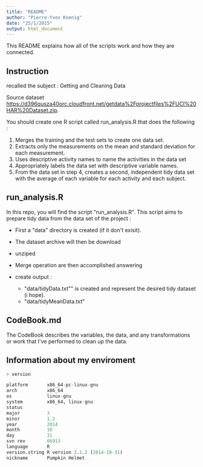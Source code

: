 ```yaml
---
title: "README"
author: "Pierre-Yves Koenig"
date: "25/1/2015"
output: html_document
---
```


This README explains how all of the scripts work and how they are connected.



## Instruction

recalled the subject : Getting and Cleaning Data

Source dataset https://d396qusza40orc.cloudfront.net/getdata%2Fprojectfiles%2FUCI%20HAR%20Dataset.zip.

You should create one R script called run_analysis.R that does the following :

1. Merges the training and the test sets to create one data set.
2. Extracts only the measurements on the mean and standard deviation for each measurement. 
3. Uses descriptive activity names to name the activities in the data set
4. Appropriately labels the data set with descriptive variable names. 
5. From the data set in step 4, creates a second, independent tidy data set with the average of each variable for each activity and each subject.

## run_analysis.R

In this repo, you will find the script "run_analysis.R". This script aims to prepare tidy data from the data set of the project :

 - First a "data" directory is created (if it don't exisit).
 - The dataset archive will then be download
 - unziped
 - Merge operation are then accomplished answering
 - create output :
 
    - "data/tidyData.txt"" is created and represent the desired tidy dataset (i hope).
    - "data/tidyMeanData.txt"

## CodeBook.md

The CodeBook describes the variables, the data, and any transformations or work that I've performed to clean up the data.

## Information about my enviroment
```R
> version

platform       x86_64-pc-linux-gnu         
arch           x86_64                      
os             linux-gnu                   
system         x86_64, linux-gnu           
status                                     
major          3                           
minor          1.2                         
year           2014                        
month          10                          
day            31                          
svn rev        66913                       
language       R                           
version.string R version 3.1.2 (2014-10-31)
nickname       Pumpkin Helmet 
```
